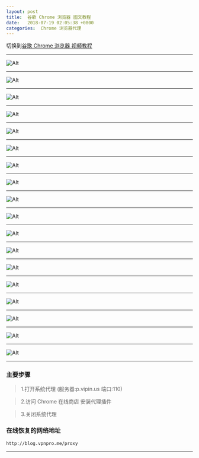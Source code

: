 ```yaml
---
layout: post
title:  谷歌 Chrome 浏览器 图文教程
date:   2018-07-19 02:05:38 +0800
categories:  Chrome 浏览器代理
---
```


切换到[谷歌 Chrome 浏览器 视频教程](/2018/07/chrome/ "Chrome")

****
![Alt ](/assets/images/chrome/chrome1.png "")

****
![Alt ](/assets/images/chrome/chrome2.png "")

****
![Alt ](/assets/images/chrome/chrome3.png "")

****

![Alt ](/assets/images/chrome/chrome4.png "")

****

![Alt ](/assets/images/chrome/chrome5.png "")

****

![Alt ](/assets/images/chrome/chrome6.png "")

****

![Alt ](/assets/images/chrome/chrome7.png "")

****

![Alt ](/assets/images/chrome/chrome8.png "")

****

![Alt ](/assets/images/chrome/chrome9.png "")

****

![Alt ](/assets/images/chrome/chrome10.png "")

****

![Alt ](/assets/images/chrome/chrome11.png "")

****

![Alt ](/assets/images/chrome/chrome12.png "")

****

![Alt ](/assets/images/chrome/chrome13.png "")

****

![Alt ](/assets/images/chrome/chrome14.png "")

****

![Alt ](/assets/images/chrome/chrome15.png "")

****

![Alt ](/assets/images/chrome/chrome16.png "")

****

![Alt ](/assets/images/chrome/chrome17.png "")

****

![Alt ](/assets/images/chrome/chrome18.png "")

****

### 主要步骤

>1.打开系统代理 (服务器:p.vipin.us 端口:110)

>2.访问 Chrome 在线商店 安装代理插件

>3.关闭系统代理

### 在线恢复的网络地址

```
http://blog.vpnpro.me/proxy
```
****
